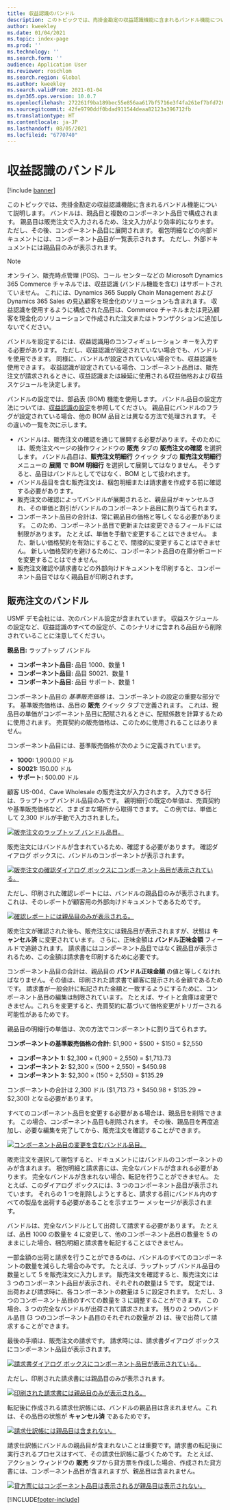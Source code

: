 ```yaml
---
title: 収益認識のバンドル
description: このトピックでは、売掛金勘定の収益認識機能に含まれるバンドル機能について説明します。 バンドルは、親品目と複数のコンポーネント品目で構成されます。
author: kweekley
ms.date: 01/04/2021
ms.topic: index-page
ms.prod: ''
ms.technology: ''
ms.search.form: ''
audience: Application User
ms.reviewer: roschlom
ms.search.region: Global
ms.author: kweekley
ms.search.validFrom: 2021-01-04
ms.dyn365.ops.version: 10.0.7
ms.openlocfilehash: 272261f9ba189bec55e856aa617bf5716e3f4fa261ef7bfd7269184a09a51a2b
ms.sourcegitcommit: 42fe9790ddf0bdad911544deaa82123a396712fb
ms.translationtype: HT
ms.contentlocale: ja-JP
ms.lasthandoff: 08/05/2021
ms.locfileid: "6770740"
---
```

# <a name="revenue-recognition-bundles"></a>収益認識のバンドル

[!include [banner](../includes/banner.md)]

このトピックでは、売掛金勘定の収益認識機能に含まれるバンドル機能について説明します。 バンドルは、親品目と複数のコンポーネント品目で構成されます。 親品目は販売注文で入力されるため、注文入力がより効率的になります。 ただし、その後、コンポーネント品目に展開されます。 梱包明細などの内部ドキュメントには、コンポーネント品目が一覧表示されます。 ただし、外部ドキュメントには親品目のみが表示されます。

> [!NOTE]
> オンライン、販売時点管理 (POS)、コール センターなどの Microsoft Dynamics 365 Commerce チャネルでは、収益認識 (バンドル機能を含む) はサポートされていません。 これには、Dynamics 365 Supply Chain Management および Dynamics 365 Sales の見込顧客を現金化のソリューションも含まれます。 収益認識を使用するように構成された品目は、Commerce チャネルまたは見込顧客を現金化のソリューションで作成された注文またはトランザクションに追加しないでください。

バンドルを設定するには、収益認識用のコンフィギュレーション キーを入力する必要があります。 ただし、収益認識が設定されていない場合でも、バンドルを使用できます。 同様に、バンドルが設定されていない場合でも、収益認識を使用できます。 収益認識が設定されている場合、コンポーネント品目は、販売注文が請求されるときに、収益認識または繰延に使用される収益価格および収益スケジュールを決定します。

バンドルの設定では、部品表 (BOM) 機能を使用します。 バンドル品目の設定方法については、[収益認識の設定](revenue-recognition-setup.md)を参照してください。 親品目にバンドルのフラグが設定されている場合、他の BOM 品目とは異なる方法で処理されます。 その違いの一覧を次に示します。

- バンドルは、販売注文の確認を通じて展開する必要があります。そのためには、販売注文ページの操作ウィンドウの **販売** タブの **販売注文の確認** を選択します。 バンドル品目は、**販売注文明細行** クイック タブの **販売注文明細行** メニューの **展開** で **BOM 明細行** を選択して展開してはなりません。 そうすると、品目はバンドルとしてではなく、BOM として扱われます。
- バンドル品目を含む販売注文は、梱包明細または請求書を作成する前に確認する必要があります。
- 販売注文の確認によってバンドルが展開されると、親品目がキャンセルされ、その単価と割引がバンドルのコンポーネント品目に割り当てられます。
- コンポーネント品目の合計は、常に親品目の価格と等しくなる必要があります。 このため、コンポーネント品目で更新または変更できるフィールドには制限があります。 たとえば、単価を手動で変更することはできません。 また、新しい価格契約を有効にすることで、間接的に変更することはできません。 新しい価格契約を避けるために、コンポーネント品目の在庫分析コードを変更することはできません。
- 販売注文確認や請求書などの外部向けドキュメントを印刷すると、コンポーネント品目ではなく親品目が印刷されます。

## <a name="bundles-on-sales-orders"></a>販売注文のバンドル

USMF デモ会社には、次のバンドル設定が含まれています。 収益スケジュールの設定など、収益認識のすべての設定が、このシナリオに含まれる品目から削除されていることに注意してください。

**親品目:** ラップトップ バンドル

- **コンポーネント品目:** 品目 1000、数量 1
- **コンポーネント品目:** 品目 S0021、数量 1
- **コンポーネント品目:** 品目 サポート、数量 1

コンポーネント品目の *基準販売価格* は、コンポーネントの設定の重要な部分です。 基準販売価格は、品目の **販売** クイック タブで定義されます。 これは、親品目の単価がコンポーネント品目に配賦されるときに、配賦係数を計算するために使用されます。 売買契約の販売価格は、このために使用されることはありません。

コンポーネント品目には、基準販売価格が次のように定義されています。

- **1000:** 1,900.00 ドル
- **S0021:** 150.00 ドル
- **サポート:** 500.00 ドル

顧客 US-004、Cave Wholesale の販売注文が入力されます。 入力できる行は、ラップトップ バンドル品目のみです。 親明細行の既定の単価は、売買契約や基準販売価格など、さまざまな場所から取得できます。 この例では、単価として 2,300 ドルが手動で入力されました。

[![販売注文のラップトップ バンドル品目。](./media/bundle-01.png)](./media/bundle-01.png)

販売注文にはバンドルが含まれているため、確認する必要があります。 確認ダイアログ ボックスに、バンドルのコンポーネントが表示されます。

[![販売注文の確認ダイアログ ボックスにコンポーネント品目が表示されている。](./media/bundle-02.png)](./media/bundle-02.png)

ただし、印刷された確認レポートには、バンドルの親品目のみが表示されます。これは、そのレポートが顧客用の外部向けドキュメントであるためです。

[![確認レポートには親品目のみが表示される。](./media/bundle-03.png)](./media/bundle-03.png)

販売注文が確認された後も、販売注文には親品目が表示されますが、状態は **キャンセル済** に変更されています。 さらに、正味金額は **バンドル正味金額** フィールドで追跡されます。 請求書にはコンポーネント品目ではなく親品目が表示されるため、この金額は請求書を印刷するために必要です。

コンポーネント品目の合計は、親品目の **バンドル正味金額** の値と等しくなければなりません。その値は、印刷された請求書で顧客に提示される金額であるためです。 請求書が一般会計に転記された金額と一致するようにするために、コンポーネント品目の編集は制限されています。 たとえば、サイトと倉庫は変更できません。これらを変更すると、売買契約に基づいて価格変更がトリガーされる可能性があるためです。

親品目の明細行の単価は、次の方法でコンポーネントに割り当てられます。

**コンポーネントの基準販売価格の合計:** $1,900 + $500 + $150 = $2,550

- **コンポーネント 1:** $2,300 × (1,900 ÷ 2,550) = $1,713.73
- **コンポーネント 2:** $2,300 × (500 ÷ 2,550) = $450.98
- **コンポーネント 3:** $2,300 × (150 ÷ 2,550) = $135.29

コンポーネントの合計は 2,300 ドル ($1,713.73 + $450.98 + $135.29 = $2,300) となる必要があります。

すべてのコンポーネント品目を変更する必要がある場合は、親品目を削除できます。 この場合、コンポーネント品目も削除されます。 その後、親品目を再度追加し、必要な編集を完了してから、販売注文を確認することができます。

[![コンポーネント品目の変更を含むバンドル品目。](./media/bundle-04.png)](./media/bundle-04.png)

販売注文を選択して梱包すると、ドキュメントにはバンドルのコンポーネントのみが含まれます。 梱包明細と請求書には、完全なバンドルが含まれる必要があります。 完全なバンドルが含まれない場合、転記を行うことができません。 たとえば、このダイアログ ボックスには、3 つのコンポーネント品目が表示されています。 それらの 1 つを削除しようとすると、請求する前にバンドル内のすべての製品を出荷する必要があることを示すエラー メッセージが表示されます。

バンドルは、完全なバンドルとして出荷して請求する必要があります。 たとえば、品目 1000 の数量を 4 に変更して、他のコンポーネント品目の数量を 5 のままにした場合、梱包明細と請求書を転記することはできません。

一部金額の出荷と請求を行うことができるのは、バンドルのすべてのコンポーネントの数量を減らした場合のみです。 たとえば、ラップトップ バンドル品目の数量として 5 を販売注文に入力します。 販売注文を確認すると、販売注文には 3 つのコンポーネント品目が表示され、それぞれの数量は 5 です。 既定では、出荷および請求時に、各コンポーネントの数量は 5 に設定されます。 ただし、3 つのコンポーネント品目のすべての数量を 3 に調整することができます。 この場合、3 つの完全なバンドルが出荷されて請求されます。 残りの 2 つのバンドル品目 (3 つのコンポーネント品目のそれぞれの数量が 2) は、後で出荷して請求することができます。

最後の手順は、販売注文の請求です。 請求時には、請求書ダイアログ ボックスにコンポーネント品目が表示されます。

[![請求書ダイアログ ボックスにコンポーネント品目が表示されている。](./media/bundle-06.png)](./media/bundle-06.png)

ただし、印刷された請求書には親品目のみが表示されます。
 
[![印刷された請求書には親品目のみが表示される。](./media/bundle-07.png)](./media/bundle-07.png)

転記後に作成される請求仕訳帳には、バンドルの親品目は含まれません。これは、その品目の状態が **キャンセル済** であるためです。

[![請求仕訳帳には親品目は含まれない。](./media/bundle-08.png)](./media/bundle-08.png)

請求仕訳帳にバンドルの親品目が含まれないことは重要です。請求書の転記後に実行されるプロセスはすべて、その請求仕訳帳に基づくためです。 たとえば、アクション ウィンドウの **販売** タブから貸方票を作成した場合、作成された貸方書には、コンポーネント品目が含まれますが、親品目は含まれません。

[![貸方票にはコンポーネント品目は表示されるが親品目は表示されない。](./media/bundle-09.png)](./media/bundle-09.png)


[!INCLUDE[footer-include](../../includes/footer-banner.md)]
